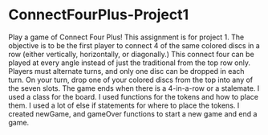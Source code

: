 # ConnectFourPlus-Project1
Play a game of Connect Four Plus! This assignment is for project 1. 
The objective is to be the first player to connect 4 of the same colored discs in a row (either vertically, horizontally, or diagonally.) This connect four can be played at every angle instead of just the traditional from the top row only. Players must alternate turns, and only one disc can be dropped in each turn. On your turn, drop one of your colored discs from the top into any of the seven slots. The game ends when there is a 4-in-a-row or a stalemate. I used a class for the board. I used functions for the tokens and how to place them. I used a lot of else if statements for where to place the tokens. I created newGame, and gameOver functions to start a new game and end a game.

